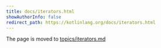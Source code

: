 ```yaml
---
title: docs/iterators.html
showAuthorInfo: false
redirect_path: https://kotlinlang.org/docs/iterators.html
---
```


The page is moved to [topics/iterators.md](docs/topics/iterators.md)
